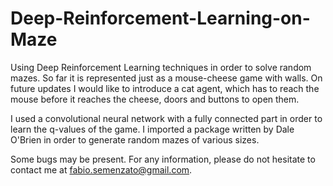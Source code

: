 # Deep-Reinforcement-Learning-on-Maze

Using Deep Reinforcement Learning techniques in order to solve random mazes. So far it is represented just as a mouse-cheese game with walls. On future updates I would like to introduce a cat agent, which has to reach the mouse before it reaches the cheese, doors and buttons to open them.

I used a convolutional neural network with a fully connected part in order to learn the q-values of the game. I imported a package written by Dale O'Brien in order to generate random mazes of various sizes. 

Some bugs may be present. For any information, please do not hesitate to contact me at fabio.semenzato@gmail.com.
